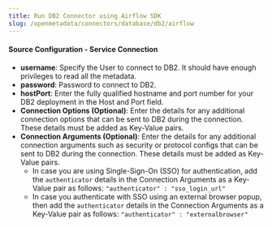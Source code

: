 ```yaml
---
title: Run DB2 Connector using Airflow SDK
slug: /openmetadata/connectors/database/db2/airflow
---
```


<ConnectorIntro connector="DB2" goal="Airflow" hasProfiler="true" hasDBT="true" />

<Requirements />

<PythonMod connector="DB2" module="db2" />

<MetadataIngestionServiceDev service="database" connector="DB2" goal="Airflow"/>

<h4>Source Configuration - Service Connection</h4>

- **username**: Specify the User to connect to DB2. It should have enough privileges to read all the metadata.
- **password**: Password to connect to DB2.
- **hostPort**: Enter the fully qualified hostname and port number for your DB2 deployment in the Host and Port field.
- **Connection Options (Optional)**: Enter the details for any additional connection options that can be sent to DB2 during the connection. These details must be added as Key-Value pairs.
- **Connection Arguments (Optional)**: Enter the details for any additional connection arguments such as security or protocol configs that can be sent to DB2 during the connection. These details must be added as Key-Value pairs. 
  - In case you are using Single-Sign-On (SSO) for authentication, add the `authenticator` details in the Connection Arguments as a Key-Value pair as follows: `"authenticator" : "sso_login_url"`
  - In case you authenticate with SSO using an external browser popup, then add the `authenticator` details in the Connection Arguments as a Key-Value pair as follows: `"authenticator" : "externalbrowser"`

<MetadataIngestionConfig service="database" connector="DB2" goal="Airflow" hasProfiler="true" hasDBT="true"/>
